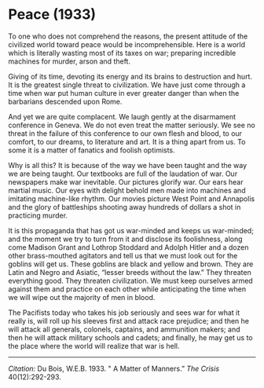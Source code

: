 # Peace (1933)

To one who does not comprehend the reasons, the present attitude of the civilized world toward peace would be incomprehensible. Here is a world which is literally wasting most of its taxes on war; preparing incredible machines for murder, arson and theft.

 Giving of its time, devoting its energy and its brains to destruction and hurt. It is the greatest single threat to civilization. We have just come through a time when war put human culture in ever greater danger than when the barbarians descended upon Rome.

And yet we are quite complacent. We laugh gently at the disarmament conference in Geneva. We do not even treat the matter seriously. We see no threat in the failure of this conference to our own flesh and blood, to our comfort, to our dreams, to literature and art. It is a thing apart from us. To some it is a matter of fanatics and foolish optimists.

Why is all this? It is because of the way we have been taught and the way we are being taught. Our textbooks are full of the laudation of war. Our newspapers make war inevitable. Our pictures glorify war. Our ears hear martial music. Our eyes with delight behold men made into machines and imitating machine-like rhythm. Our movies picture West Point and Annapolis and the glory of battleships shooting away hundreds of dollars a shot in practicing murder.

It is this propaganda that has got us war-minded and keeps us war-minded; and the moment we try to turn from it and disclose its foolishness, along come Madison Grant and Lothrop Stoddard and Adolph Hitler and a dozen other brass-mouthed agitators and tell us that we must look out for the goblins will get us. These goblins are black and yellow and brown. They are Latin and Negro and Asiatic, “lesser breeds without the law.” They threaten everything good. They threaten civilization. We must keep ourselves armed against them and practice on each other while anticipating the time when we will wipe out the majority of men in blood.

The Pacifists today who takes his job seriously and sees war for what it really is, will roll up his sleeves first and attack race prejudice; and then he will attack all generals, colonels, captains, and ammunition makers; and then he will attack military schools and cadets; and finally, he may get us to the place where the world will realize that war is hell.
_________________
*Citation:* Du Bois, W.E.B. 1933. " A Matter of Manners.” *The Crisis* 40(12):292-293.
